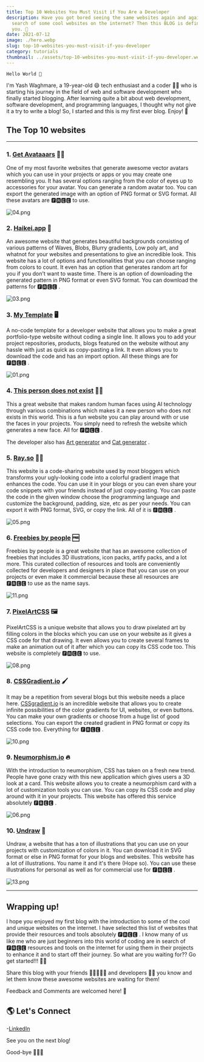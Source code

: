 ```yaml
---
title: Top 10 Websites You Must Visit if You Are a Developer
description: Have you got bored seeing the same websites again and again in
  search of some cool websites on the internet? Then this BLOG is definitely for
  you. 📝
date: 2021-07-12
image: ./hero.webp
slug: top-10-websites-you-must-visit-if-you-developer
category: tutorials
thumbnail: ../assets/top-10-websites-you-must-visit-if-you-developer.webp
---
```


`Hello World 👋`

I'm Yash Waghmare, a 19-year-old 😄 tech enthusiast and a coder 👨‍💻 who is starting his journey in the field of web and software development who finally started blogging. After learning quite a bit about web development, software development, and programming languages, I thought why not give it a try to write a blog! So, I started and this is my first ever blog. Enjoy! 🥳

## The Top 10 websites

---

### 1\. [Get Avataaars](https://getavataaars.com/) 👱‍♂️

One of my most favorite websites that generate awesome vector avatars which you can use in your projects or apps or you may create one resembling you. It has several options ranging from the color of eyes up to accessories for your avatar. You can generate a random avatar too. You can export the generated image with an option of PNG format or SVG format. All these avatars are 🅵🆁🅴🅴 to use.

![04.png](https://cdn.hashnode.com/res/hashnode/image/upload/v1621800177788/6r17MKTwc.png?auto=compress,format&format=webp)

### 2\. [Haikei.app](https://app.haikei.app/) 🎨

An awesome website that generates beautiful backgrounds consisting of various patterns of Waves, Blobs, Blurry gradients, Low poly art, and whatnot for your websites and presentations to give an incredible look. This website has a lot of options and functionalities that you can choose ranging from colors to count. It even has an option that generates random art for you if you don't want to waste time. There is an option of downloading the generated pattern in PNG format or even SVG format. You can download the patterns for 🅵🆁🅴🅴 .

![03.png](https://cdn.hashnode.com/res/hashnode/image/upload/v1621798843145/IUX16ONFx.png?auto=compress,format&format=webp)

### 3\. [My Template](https://mytemplate.xyz/) 🖥

A no-code template for a developer website that allows you to make a great portfolio-type website without coding a single line. It allows you to add your project repositories, products, blogs featured on the website without any hassle with just as quick as copy-pasting a link. It even allows you to download the code and has an import option. All these things are for 🅵🆁🅴🅴 .

![01.png](https://cdn.hashnode.com/res/hashnode/image/upload/v1621796463050/X-0k-YTu4.png?auto=compress,format&format=webp)

### 4\. [This person does not exist](https://thispersondoesnotexist.com/) 👨‍💼

This a great website that makes random human faces using AI technology through various combinations which makes it a new person who does not exists in this world. This is a fun website you can play around with or use the faces in your projects. You simply need to refresh the website which generates a new face. All for 🅵🆁🅴🅴 .

The developer also has [Art generator](https://thisartworkdoesnotexist.com/) and [Cat generator](https://thiscatdoesnotexist.com/) .

### 5\. [Ray.so](https://ray.so/) 👨‍💻

This website is a code-sharing website used by most bloggers which transforms your ugly-looking code into a colorful gradient image that enhances the code. You can use it in your blogs or you can even share your code snippets with your friends instead of just copy-pasting. You can paste the code in the given window choose the programming language and customize the background, padding, size, etc as per your needs. You can export it with PNG format, SVG, or copy the link. All of it is 🅵🆁🅴🅴 .

![05.png](https://cdn.hashnode.com/res/hashnode/image/upload/v1621802357625/D7hZ8nbbO.png?auto=compress,format&format=webp)

### 6\. [Freebies by people](https://freebies.bypeople.com/) 🆓

Freebies by people is a great website that has an awesome collection of freebies that includes 3D illustrations, icon packs, artify packs, and a lot more. This curated collection of resources and tools are conveniently collected for developers and designers in place that you can use on your projects or even make it commercial because these all resources are 🅵🆁🅴🅴 to use as the name says.

![11.png](https://cdn.hashnode.com/res/hashnode/image/upload/v1621804272900/_R9EPLTGX.png?auto=compress,format&format=webp)

### 7\. [PixelArtCSS](https://www.pixelartcss.com/) 🖼

PixelArtCSS is a unique website that allows you to draw pixelated art by filling colors in the blocks which you can use on your website as it gives a CSS code for that drawing. It even allows you to create several frames to make an animation out of it after which you can copy its CSS code too. This website is completely 🅵🆁🅴🅴 to use.

![08.png](https://cdn.hashnode.com/res/hashnode/image/upload/v1621804363672/QmnDme-Xn.png?auto=compress,format&format=webp)

### 8\. [CSSGradient.io](https://cssgradient.io/gradient-backgrounds/) 🖌

It may be a repetition from several blogs but this website needs a place here. [CSSgradient.io](http://CSSgradient.io) is an incredible website that allows you to create infinite possibilities of the color gradients for UI, websites, or even buttons. You can make your own gradients or choose from a huge list of good selections. You can export the created gradient in PNG format or copy its CSS code too. Everything for 🅵🆁🅴🅴 .

![10.png](https://cdn.hashnode.com/res/hashnode/image/upload/v1621804322850/ge4yZ-Vfj.png?auto=compress,format&format=webp)

### 9\. [Neumorphism.io](https://neumorphism.io/) 🔥

With the introduction to neumorphism, CSS has taken on a fresh new trend. People have gone crazy with this new application which gives users a 3D look at a card. This website allows you to create a neumorphism card with a lot of customization tools you can use. You can copy its CSS code and play around with it in your projects. This website has offered this service absolutely 🅵🆁🅴🅴 .

![06.png](https://cdn.hashnode.com/res/hashnode/image/upload/v1621804335784/sqkF4NUld.png?auto=compress,format&format=webp)

### 10\. [Undraw](https://undraw.co/illustrations) 🎨

Undraw, a website that has a ton of illustrations that you can use on your projects with customization of colors in it. You can download it in SVG format or else in PNG format for your blogs and websites. This website has a lot of illustrations. You name it and it's there (Hope so). You can use these illustrations for personal as well as for commercial use for 🅵🆁🅴🅴 .

![13.png](https://cdn.hashnode.com/res/hashnode/image/upload/v1621804345783/4g3xEnhZW.png?auto=compress,format&format=webp)

---

## Wrapping up!

I hope you enjoyed my first blog with the introduction to some of the cool and unique websites on the internet. I have selected this list of websites that provide their resources and tools absolutely 🅵🆁🅴🅴 . I know many of us like me who are just beginners into this world of coding are in search of 🅵🆁🅴🅴 resources and tools on the internet for using them in their projects to enhance it and to start off their journey. So what are you waiting for?? Go get started!!! 🚀💯

Share this blog with your friends 👩🏼‍🤝‍🧑🏼 and developers 👨‍💻 you know and let them know these awesome websites are waiting for them!

Feedback and Comments are welcomed here! 💌

## 🌎 Let's Connect

\-[LinkedIn](https://www.linkedin.com/in/yash-waghmare/)

See you on the next blog!

Good-bye 🙋‍♂️👋
